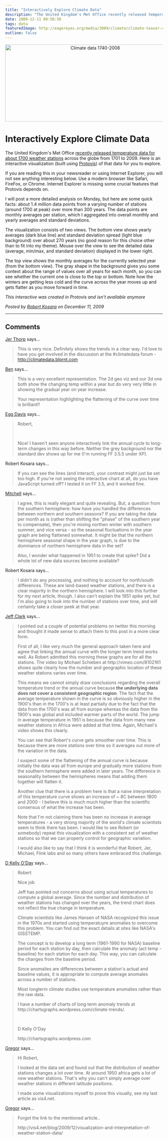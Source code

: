 ```yaml
---
title: "Interactively Explore Climate Data"
description: "The United Kingdom's Met Office recently released temperature data for about 1700 weather stations across the globe from 1701 to 2009. Here is an interactive visualization (built using Protovis) of that data for you to explore."
date: 2009-12-11 00:58:50
tags: data
featuredImage: http://eagereyes.org/media/2009/climate/climate-teaser-cropped.png
outline: false
---
```


<p align="center"><img style="border: 0px initial initial;" src="http://eagereyes.org/media/2009/climate/climate-teaser-cropped.png" alt="Climate data 1740-2008" width="560" height="246" /></p>

# Interactively Explore Climate Data

The United Kingdom's Met Office <a href="http://www.metoffice.gov.uk/climatechange/science/monitoring/subsets.html">recently released temperature data for about 1700 weather stations</a> across the globe from 1701 to 2009. Here is an interactive visualization (built using <a href="http://protovis.org/">Protovis</a>) of that data for you to explore.

If you are reading this in your newsreader or using Internet Explorer, you will not see anything interesting below. Use a modern browser like Safari, FireFox, or Chrome. Internet Explorer is missing some crucial features that Protovis depends on.

I will post a more detailed analysis on Monday, but here are some quick facts: about 1.4 million data points from a varying number of stations (around 1700 at peak) over more than 300 years. The data points are monthly averages per station, which I aggregated into overall monthly and yearly averages and standard deviations.

The visualization consists of two views. The bottom view shows yearly averages (dark blue line) and standard deviation spread (light blue background) over about 270 years (no good reason for this choice other than to fit into my theme). Mouse over the view to see the detailed data (average, min/max, and standard deviation) displayed in the lower right.

The top view shows the monthly averages for the currently selected year (from the bottom view). The gray shape in the background gives you some context about the range of values over all years for each month, so you can see whether the current one is close to the top or bottom. Note how the winters are getting less cold and the curve across the year moves up and gets flatter as you move forward in time.

_This interactive was created in Protovis and isn't available anymore_

_Posted by <a href="/about">Robert Kosara</a> on December 11, 2009_


<aside class="comments">

---
## Comments

<a href="http://blog.blprnt.com" rel="nofollow noopener" target="_blank">Jer Thorp</a> says…
>	<p>This is very nice. Definitely shows the trends in a clear way. I'd love to have you get involved in the discussion at the #climatedata forum - <a href="http://climatedata.blprnt.com" target="_blank">http://climatedata.blprnt.com</a></p>

<a href="http://www.flinklabs.com" rel="nofollow noopener" target="_blank">Ben</a> says…
>	<p>This is a very excellent representation. The 2d geo viz and our 3d one both show the changing temp within a year but do very very little in showing the gradual year on year increase.&nbsp;</p>
>	<p>Your representation highlighting the flattening of the curve over time is brilliant!!</p>

<a href="http://www.novonon.com" rel="nofollow noopener" target="_blank">Egg Davis</a> says…
>	<p>Robert,</p>
>	<p>&nbsp;</p>
>	<p>Nice! I haven't seen anyone interactively link the annual cycle to long-term changes in this way before. Neither the grey background nor the standard dev shows up for me (I'm running FF 3.5.5 under XP).</p>

Robert Kosara says…
>	<p>If you can see the lines (and interact), your contrast might just be set too high. If you're not seeing the interactive chart at all, do you have JavaScript turned off? I tested it on FF 3.5, and it worked fine.</p>

<a href="http://teemingvoid.blogspot.com" rel="nofollow noopener" target="_blank">Mitchell</a> says…
>	<p>I agree, this is really elegant and quite revealing. But, a question from the southern hemisphere: how have you handled the differences between northern and southern seasons? If you are taking the data per month as is (rather than shifting the "phase" of the southern year to compensate), then you're mixing northen winter with southern summer, and vice versa - so the seasonal fluctuations in the year graph are being flattened somewhat. It might be that the northern hemisphere seasonal shape in the year graph, is due to the dominance of northern hemisphere data in the set?</p>
>	<p>Also, I wonder what happened in 1951 to create that spike? Did a whole lot of new data sources become available?</p>

Robert Kosara says…
>	<p>I didn't do any processing, and nothing to account for north/south differences. These are land-based weather stations, and there is a clear majority in the northern hemisphere. I will look into this further for my next article, though. I also can't explain the 1951 spike yet, but I'm also going to look into the number of stations over time, and will certainly take a closer peek at that year.</p>

<a href="http://neoformix.com" rel="nofollow noopener" target="_blank">Jeff Clark</a> says…
>	<p>I pointed out a couple of potential problems on twitter this morning and thought it made sense to attach them to this post in a more clear form.</p>
>	<p>First of all, I like very much the general approach taken here and agree that linking the annual curve with the longer term trend works well. As Robert admitted this morning these graphs are for all the stations. The video by&nbsp;<a href="http://vimeo.com/rockitbaby"></a>Michael Schieben at http://vimeo.com/8102161 shows quite clearly how the number and geographic location of these weather stations varies over time.</p>
>	<p>This means we cannot simply draw conclusions regarding the overall temperature trend or the annual curve because<strong> the underlying data does not cover a consistent geographic region</strong>. The fact that the average temperature shown in the curve is so obviously higher in the 1900's than in the 1700's is at least partially due to the fact that the data from the 1700's was all from europe whereas the data from the 1900's was global and included warmer parts of the world. The jump in average temperature in 1951 is because the data from many new weather stations in Africa were added at that time. Again, Michael's video shows this clearly.</p>
>	<p>You can see that Robert's curve gets smoother over time. This is because there are more stations over time so it averages out more of the variation in the data.</p>
>	<p>I suspect some of the flattening of the annual curve is because initially the data was all from europe and gradually more stations from the southern hemisphere were added in later years. The difference in seasonality between the hemispheres means that adding them together will flatten it.</p>
>	<p>Another clue that there is a problem here is that a naive interpretation of this temperature curve shows an increase of ~ 8C between 1800 and 2000 - I believe this is much much higher than the scientific consensus of what the increase has been.</p>
>	<p>Note that I'm not claiming there has been no increase in average temperatures - a very strong majority of the world's climate scientists seem to think there has been. I would like to see Robert (or somebody) repeat this visualization with a consistent set of weather stations so that we can properly control for geographic variation.</p>
>	<p>I would also like to say that I think it is wonderful that Robert, Jer, Michael, Flink labs and so many others have embraced this challenge.</p>

<a href="http://chartsgraphs.wordpress.com" rel="nofollow noopener" target="_blank">D Kelly O'Day</a> says…
>	<p>Robert</p>
>	<p>Nice job</p>
>	<p>Jeff has pointed out concerns about using actual temperatures to compute a global average. Since the number and distribution of weather stations has changed over the years, the trend chart does not reflect the true change in temperature.</p>
>	<p>Climate scientists like James Hansen of NASA recogniized this issue in the 1970s and started using temperatuyre anomalies to overcome this problem. You can find out the exact details at sites like NASA's GISSTEMP.</p>
>	<p>The concept is to develop a long term (1961-1990 for NASA) baseline period for each station by day, then calculate the anomaly (act temp - baseline) for each station for each day. This way, you can calculate the changes from the baseline period.</p>
>	<p>Since anomalies are differences between a station's actual and baseline values, it is appropriate to compute average anomales across a number of stations.</p>
>	<p>Most longterm climate studies use temperature anomalies rather than the raw data.</p>
>	<p>I have a number of charts of long term anomaly trends at http://chartsgraphs.wordpress.com/climate-trends/.</p>
>	<p>&nbsp;</p>
>	<p>D Kelly O'Day</p>
>	<p>http://chartsgraphs.wordpress.com</p>

<a href="http://vis4.net/blog" rel="nofollow noopener" target="_blank">Gregor</a> says…
>	<p>Hi Robert,</p>
>	<p>I looked at the data set and found out that the distribution of weather stations changes a lot over time. At around 1950 africa gets a lot of new weather stations. That's why you can't simply average over weather stations in different latitude positions.</p>
>	<p>I made some visualizations myself to prove this visually, see my last article as vis4.net.</p>

<a href="http://vis4.net/blog" rel="nofollow noopener" target="_blank">Gregor</a> says…
>	<p>Forgot the link to the mentioned article..</p>
>	<p>http://vis4.net/blog/2009/12/visualization-and-interpretation-of-weather-station-data/</p>

</aside>


